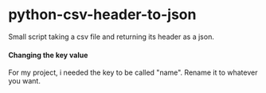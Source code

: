 # python-csv-header-to-json
Small script taking a csv file and returning its header as a json. 

#### Changing the key value 
For my project, i needed the key to be called "name". 
Rename it to whatever you want. 
